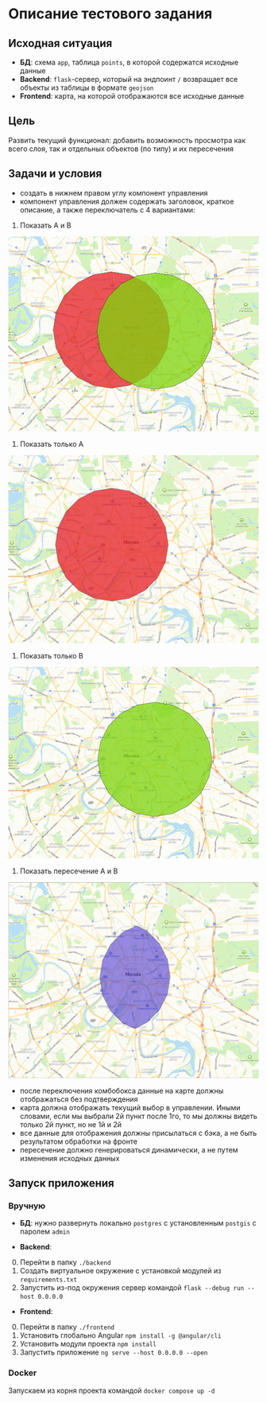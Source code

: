# Описание тестового задания

## Исходная ситуация
- **БД**: схема `app`, таблица `points`, в которой содержатся исходные данные
- **Backend**: `flask`-сервер, который на эндпоинт `/` возвращает все объекты из таблицы в формате `geojson`
- **Frontend**: карта, на которой отображаются все исходные данные


## Цель
Развить текущий функционал: добавить возможность просмотра как всего слоя, так и отдельных объектов (по типу) и их пересечения


## Задачи и условия
- создать в нижнем правом углу компонент управления
- компонент управления должен содержать заголовок, краткое описание, а также переключатель с 4 вариантами:
1. Показать А и В 

![](readme_static/1.png)

1. Показать только А

![](readme_static/2.png)

1. Показать только В

![](readme_static/3.png)

1. Показать пересечение А и В

![](readme_static/4.png)

- после переключения комбобокса данные на карте должны отображаться без подтверждения
- карта должна отображать текущий выбор в управлении. Иными словами, если мы выбрали 2й пункт после 1го, то мы должны видеть только 2й пункт, но не 1й и 2й
- все данные для отображения должны присылаться с бэка, а не быть результатом обработки на фронте
- пересечение должно генерироваться динамически, а не путем изменения исходных данных

## Запуск приложения
### Вручную
- **БД**: нужно развернуть локально `postgres` с установленным `postgis` с паролем `admin`

- **Backend**: 
0. Перейти в папку `./backend`
1. Создать виртуальное окружение с установкой модулей из `requirements.txt`
2. Запустить из-под окружения сервер командой `flask --debug run --host 0.0.0.0`

- **Frontend**:
0. Перейти в папку `./frontend`
1. Установить глобально Angular `npm install -g @angular/cli`
2. Установить модули проекта `npm install`
3. Запустить приложение `ng serve --host 0.0.0.0 --open`

### Docker
Запускаем из корня проекта командой `docker compose up -d`